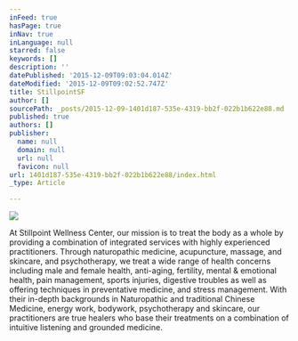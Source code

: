 ```yaml
---
inFeed: true
hasPage: true
inNav: true
inLanguage: null
starred: false
keywords: []
description: ''
datePublished: '2015-12-09T09:03:04.014Z'
dateModified: '2015-12-09T09:02:52.747Z'
title: StillpointSF
author: []
sourcePath: _posts/2015-12-09-1401d187-535e-4319-bb2f-022b1b622e88.md
published: true
authors: []
publisher:
  name: null
  domain: null
  url: null
  favicon: null
url: 1401d187-535e-4319-bb2f-022b1b622e88/index.html
_type: Article

---
```

![](https://the-grid-user-content.s3-us-west-2.amazonaws.com/6c636c19-c7e0-4a92-a1cf-d5cf15957108.png)

At Stillpoint Wellness Center, our mission is to treat the body as a whole by providing a combination of integrated services with highly experienced practitioners. Through naturopathic medicine, acupuncture, massage, and skincare, and psychotherapy, we treat a wide range of health concerns including male and female health, anti-aging, fertility, mental & emotional health, pain management, sports injuries, digestive troubles as well as offering techniques in preventative medicine, and stress management. With their in-depth backgrounds in Naturopathic and traditional Chinese Medicine, energy work, bodywork, psychotherapy and skincare, our practitioners are true healers who base their treatments on a combination of intuitive listening and grounded medicine.